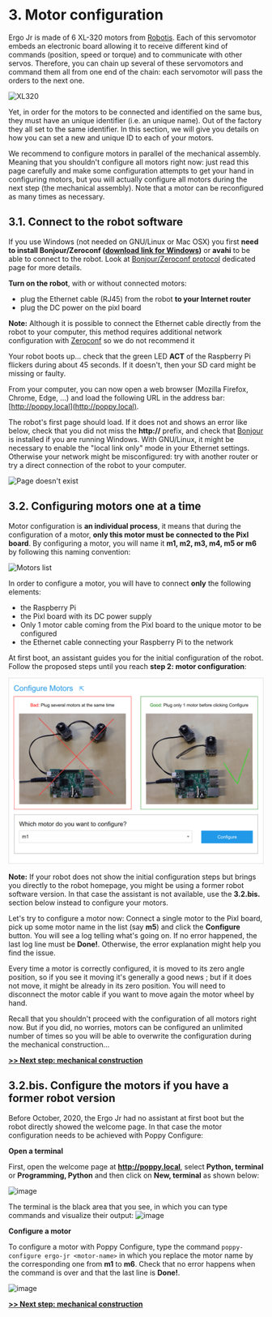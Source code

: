 # 3. Motor configuration

Ergo Jr is made of 6 XL-320 motors from [Robotis](http://www.robotis.us/dynamixel-xl-320/). Each of this servomotor embeds an electronic board allowing it to receive different kind of commands (position, speed or torque) and to communicate with other servos. Therefore, you can chain up several of these servomotors and command them all from one end of the chain: each servomotor will pass the orders to the next one.

<img src="img/assembly/xl_320.jpg" alt="XL320" height="150">

Yet, in order for the motors to be connected and identified on the same bus, they must have an unique identifier (i.e. an unique name). Out of the factory they all set to the same identifier. In this section, we will give you details on how you can set a new and unique ID to each of your motors.

We recommend to configure motors in parallel of the mechanical assembly. Meaning that you shouldn't configure all motors right now: just read this page carefully and make some configuration attempts to get your hand in configuring motors, but you will actually configure all motors during the next step (the mechanical assembly). Note that a motor can be reconfigured as many times as necessary.

## 3.1. Connect to the robot software

If you use Windows (not needed on GNU/Linux or Mac OSX) you first **need to install Bonjour/Zeroconf ([download link for Windows](https://support.apple.com/kb/DL999))** or **avahi** to be able to connect to the robot.
Look at [Bonjour/Zeroconf protocol](../../installation/install-zeroconf.md) dedicated page for more details.

**Turn on the robot**, with or without connected motors:

- plug the Ethernet cable (RJ45) from the robot **to your Internet router** 
- plug the DC power on the pixl board

**Note:** Although it is possible to connect the Ethernet cable directly from the robot to your computer, this method requires additional network configuration with [Zeroconf](../../installation/install-zeroconf.md) so we do not recommend it 

Your robot boots up... check that the green LED **ACT** of the Raspberry Pi flickers during about 45 seconds. If it doesn't, then your SD card might be missing or faulty.

From your computer, you can now open a web browser (Mozilla Firefox, Chrome, Edge, ...) and load the following URL in the address bar: [http://poppy.local](http://poppy.local).

The robot's first page should load. If it does not and shows an error like below, check that you did not miss the **http://** prefix, and check that [Bonjour](../../installation/install-zeroconf.md) is installed if you are running Windows. With GNU/Linux, it might be necessary to enable the "local link only" mode in your Ethernet settings. Otherwise your network might be misconfigured: try with another router or try a direct connection of the robot to your computer.

![Page doesn't exist](img/IHM/webpage_not_available.jpg)

## 3.2. Configuring motors one at a time

Motor configuration is **an individual process**, it means that during the configuration of a motor, **only this motor must be connected to the Pixl board**. By configuring a motor, you will name it **m1, m2, m3, m4, m5 or m6** by following this naming convention:

<img src="img/assembly/motors.png" alt="Motors list" width="700">

In order to configure a motor, you will have to connect **only** the following elements:
* the Raspberry Pi
* the Pixl board with its DC power supply
* Only 1 motor cable coming from the Pixl board to the unique motor to be configured
* the Ethernet cable connecting your Raspberry Pi to the network

At first boot, an assistant guides you for the initial configuration of the robot. Follow the proposed steps until you reach **step 2: motor configuration**:

![The assistant for motor configuration](img/IHM/motor_config_assistant.png)

**Note:** If your robot does not show the initial configuration steps but brings you directly to the robot homepage, you might be using a former robot software version. In that case the assistant is not available, use the **3.2.bis.** section below instead to configure your motors.

Let's try to configure a motor now: Connect a single motor to the Pixl board, pick up some motor name in the list (say **m5**) and click the **Configure** button. You will see a log telling what's going on. If no error happened, the last log line must be **Done!**. Otherwise, the error explanation might help you find the issue.

Every time a motor is correctly configured, it is moved to its zero angle position, so if you see it moving it's generally a good news ; but if it does not move, it might be already in its zero position. You will need to disconnect the motor cable if you want to move again the motor wheel by hand.

Recall that you shouldn't proceed with the configuration of all motors right now. But if you did, no worries, motors can be configured an unlimited number of times so you will be able to overwrite the configuration during the mechanical construction...

[**>> Next step: mechanical construction**](mechanical-construction.md)

## 3.2.bis. Configure the motors if you have a former robot version

Before October, 2020, the Ergo Jr had no assistant at first boot but the robot directly showed the welcome page. In that case the motor configuration needs to be achieved with Poppy Configure:

**Open a terminal**

First, open the welcome page at **http://poppy.local**, select **Python, terminal** or **Programming, Python** and then click on **New, terminal** as shown below:

![image](../../img/jupyter/open-terminal.jpg)

The terminal is the black area that you see, in which you can type commands and visualize their output:
![image](img/IHM/terminal_for_configuration.PNG)

**Configure a motor**

To configure a motor with Poppy Configure, type the command `poppy-configure ergo-jr <motor-name>` in which you replace the motor name by the corresponding one from **m1** to **m6**. Check that no error happens when the command is over and that the last line is **Done!**.

![image](img/IHM/poppy-configure-terminal-output.png)

[**>> Next step: mechanical construction**](mechanical-construction.md)